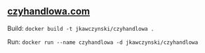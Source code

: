 ## [czyhandlowa.com](https://czyhandlowa.com/)

Build:
`docker build -t jkawczynski/czyhandlowa .`

Run:
`docker run --name czyhandlowa -d jkawczynski/czyhandlowa`

